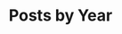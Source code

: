 ---
title: "Posts by Year"
permalink: /year-archive/
layout: posts
author_profile: true
sitemap: false
---